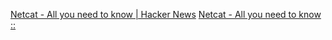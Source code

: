 
[Netcat - All you need to know | Hacker News](https://news.ycombinator.com/item?id=27973020)
[Netcat - All you need to know ::](https://blog.ikuamike.io/posts/2021/netcat/)
